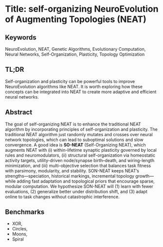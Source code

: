 # Title: self-organizing NeuroEvolution of Augmenting Topologies (NEAT)

## Keywords
NeuroEvolution, NEAT, Genetic Algorithms, Evolutionary Computation, Neural Networks, Self-Organization, Plasticity, Topology Optimization

## TL;DR
Self-organization and plasticity can be powerful tools to improve NeuroEvolution algorithms like NEAT. It is worth exploring how these concepts can be integrated into NEAT to create more adaptive and efficient neural networks.


## Abstract
The goal of self-organizing NEAT is to enhance the traditional NEAT algorithm by incorporating principles of self-organization and plasticity. The traditional NEAT algorithm just randomly mutates and crosses over neural network topologies, which can lead to suboptimal solutions and slow convergence. A good idea is **SO-NEAT** (Self-Organizing NEAT), which augments NEAT with (i) within-lifetime synaptic plasticity governed by local rules and neuromodulators, (ii) structural self-organization via homeostatic activity targets, utility-driven node/synapse birth–death, and wiring-length minimization, and (iii) multi-objective selection that balances task fitness with parsimony, modularity, and stability. SON-NEAT keeps NEAT’s strengths—speciation, historical markings, incremental topology growth—while adding fast adaptation and topological priors that encourage sparse, modular computation. We hypothesize SON-NEAT will (1) learn with fewer evaluations, (2) generalize better under distribution shift, and (3) adapt online to task changes without catastrophic interference.

## Benchmarks
- XOR,
- Circles,
- Moons,
- Spiral